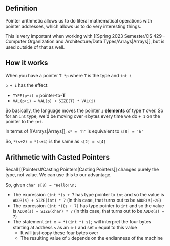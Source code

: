 ## Definition

Pointer arithmetic allows us to do literal mathematical operations with pointer addresses, which allows us to do very interesting things.

This is very important when working with [[Spring 2023 Semester/CS 429 - Computer Organization and Architecture/Data Types/Arrays|Arrays]], but is used outside of that as well.

## How it works

When you have a pointer `T *p` where `T` is the type and `int i`

`p + i` has the effect:
- `TYPE(p+i) =` pointer-to-**T**
- `VAL(p+i) = VAL(p) + SIZE(T) * VAL(i)`

So basically, the language moves the pointer `i` **elements** of type `T` over. So for an `int` type, we'd be moving over `4` bytes every time we do `+ 1` on the pointer to the `int`.

In terms of [[Arrays|Arrays]], `s* = 'h'` is equivalent to `s[0] = 'h'`

So, `*(s+2) = *(s+4)` is the same as `s[2] = s[4]`

## Arithmetic with Casted Pointers

Recall [[Pointers#Casting Pointers|Casting Pointers]] changes purely the type, not value. We can use this to our advantage.

So, given `char s[8] = "Hello!\n;`
- The expression `(int *)s + 7` has type pointer to `int` and so the value is `ADDR(s) + SIZE(int) * 7` (in this case, that turns out to be `ADDR(s)+28`)
- The expression `(int *)(s + 7)` has type pointer to `int` and so the value is `ADDR(s) + SIZE(char) * 7` (in this case, that turns out to be `ADDR(s) + 7`)
- The statement `int x = *((int *) s);` will interpret the four bytes starting at address `s` as an `int` and set `x` equal to this value
	- It will just copy these four bytes over
	- The resulting value of `x` depends on the endianness of the machine

